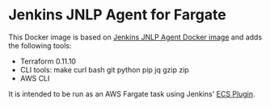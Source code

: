 # Jenkins JNLP Agent for Fargate

This Docker image is based on [Jenkins JNLP Agent Docker image](https://hub.docker.com/r/jenkins/jnlp-slave/) and adds the following tools:
- Terraform 0.11.10
- CLI tools: make curl bash git python pip jq gzip zip
- AWS CLI

It is intended to be run as an AWS Fargate task using Jenkins' [ECS Plugin](https://github.com/jenkinsci/amazon-ecs-plugin).
